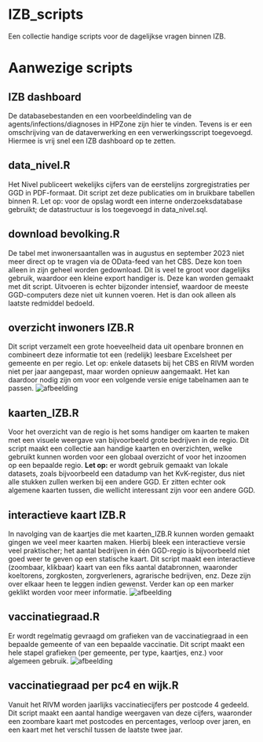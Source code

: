 # IZB_scripts
Een collectie handige scripts voor de dagelijkse vragen binnen IZB.

# Aanwezige scripts

## IZB dashboard
De databasebestanden en een voorbeeldindeling van de agents/infections/diagnoses in HPZone zijn hier te vinden. Tevens is er een omschrijving van de dataverwerking en een verwerkingsscript toegevoegd. Hiermee is vrij snel een IZB dashboard op te zetten.

## data_nivel.R
Het Nivel publiceert wekelijks cijfers van de eerstelijns zorgregistraties per GGD in PDF-formaat. Dit script zet deze publicaties om in bruikbare tabellen binnen R. Let op: voor de opslag wordt een interne onderzoeksdatabase gebruikt; de datastructuur is los toegevoegd in data_nivel.sql.

## download bevolking.R
De tabel met inwonersaantallen was in augustus en september 2023 niet meer direct op te vragen via de OData-feed van het CBS. Deze kon toen alleen in zijn geheel worden gedownload. Dit is veel te groot voor dagelijks gebruik, waardoor een kleine export handiger is. Deze kan worden gemaakt met dit script. Uitvoeren is echter bijzonder intensief, waardoor de meeste GGD-computers deze niet uit kunnen voeren. Het is dan ook alleen als laatste redmiddel bedoeld.

## overzicht inwoners IZB.R
Dit script verzamelt een grote hoeveelheid data uit openbare bronnen en combineert deze informatie tot een (redelijk) leesbare Excelsheet per gemeente en per regio. Let op: enkele datasets bij het CBS en RIVM worden niet per jaar aangepast, maar worden opnieuw aangemaakt. Het kan daardoor nodig zijn om voor een volgende versie enige tabelnamen aan te passen.
![afbeelding](https://github.com/ggdatascience/IZB_scripts/assets/125073330/18965456-02f4-4cfb-998a-bf0fc2635623)

## kaarten_IZB.R
Voor het overzicht van de regio is het soms handiger om kaarten te maken met een visuele weergave van bijvoorbeeld grote bedrijven in de regio. Dit script maakt een collectie aan handige kaarten en overzichten, welke gebruikt kunnen worden voor een globaal overzicht of voor het inzoomen op een bepaalde regio. **Let op:** er wordt gebruik gemaakt van lokale datasets, zoals bijvoorbeeld een datadump van het KvK-register, dus niet alle stukken zullen werken bij een andere GGD. Er zitten echter ook algemene kaarten tussen, die wellicht interessant zijn voor een andere GGD.

## interactieve kaart IZB.R
In navolging van de kaartjes die met kaarten_IZB.R kunnen worden gemaakt gingen we veel meer kaarten maken. Hierbij bleek een interactieve versie veel praktischer; het aantal bedrijven in één GGD-regio is bijvoorbeeld niet goed weer te geven op een statische kaart. Dit script maakt een interactieve (zoombaar, klikbaar) kaart van een fiks aantal databronnen, waaronder koeltorens, zorgkosten, zorgverleners, agrarische bedrijven, enz. Deze zijn over elkaar heen te leggen indien gewenst. Verder kan op een marker geklikt worden voor meer informatie.
![afbeelding](https://github.com/ggdatascience/IZB_scripts/assets/125073330/08f73eaa-48db-4ace-abc3-f7c884635d0b)

## vaccinatiegraad.R
Er wordt regelmatig gevraagd om grafieken van de vaccinatiegraad in een bepaalde gemeente of van een bepaalde vaccinatie. Dit script maakt een hele stapel grafieken (per gemeente, per type, kaartjes, enz.) voor algemeen gebruik.
![afbeelding](https://github.com/ggdatascience/IZB_scripts/assets/125073330/08c6eba7-f6da-4ee4-b321-35a1efc1eb1c)

## vaccinatiegraad per pc4 en wijk.R
Vanuit het RIVM worden jaarlijks vaccinatiecijfers per postcode 4 gedeeld. Dit script maakt een aantal handige weergaven van deze cijfers, waaronder een zoombare kaart met postcodes en percentages, verloop over jaren, en een kaart met het verschil tussen de laatste twee jaar.
